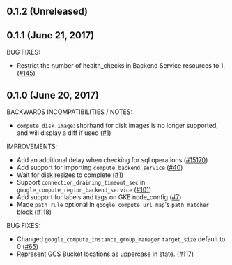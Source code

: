 ## 0.1.2 (Unreleased)
## 0.1.1 (June 21, 2017)

BUG FIXES: 

* Restrict the number of health_checks in Backend Service resources to 1. ([#145](https://github.com/terraform-providers/terraform-provider-google/issues/145))

## 0.1.0 (June 20, 2017)

BACKWARDS INCOMPATIBILITIES / NOTES:

* `compute_disk.image`: shorhand for disk images is no longer supported, and will display a diff if used ([#1](https://github.com/terraform-providers/terraform-provider-google/issues/1))

IMPROVEMENTS:

* Add an additional delay when checking for sql operations ([#15170](https://github.com/hashicorp/terraform/pull/15170))
* Add support for importing `compute_backend_service` ([#40](https://github.com/terraform-providers/terraform-provider-google/issues/40))
* Wait for disk resizes to complete ([#1](https://github.com/terraform-providers/terraform-provider-google/issues/1))
* Support `connection_draining_timeout_sec` in `google_compute_region_backend_service` ([#101](https://github.com/terraform-providers/terraform-provider-google/issues/101))
* Add support for labels and tags on GKE node_config ([#7](https://github.com/terraform-providers/terraform-provider-google/issues/7))
* Made `path_rule` optional in `google_compute_url_map`'s `path_matcher` block ([#118](https://github.com/terraform-providers/terraform-provider-google/issues/118))

BUG FIXES:

* Changed `google_compute_instance_group_manager` `target_size` default to 0 ([#65](https://github.com/terraform-providers/terraform-provider-google/issues/65))
* Represent GCS Bucket locations as uppercase in state. ([#117](https://github.com/terraform-providers/terraform-provider-google/issues/117))
